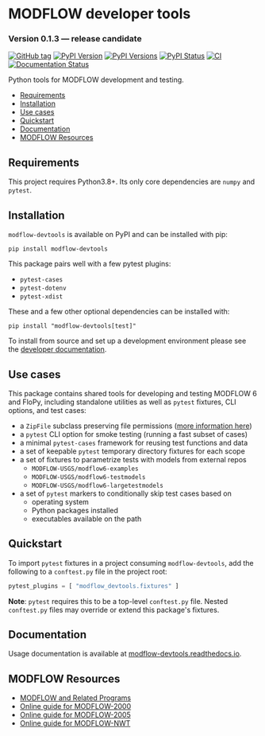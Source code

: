 # MODFLOW developer tools

### Version 0.1.3 &mdash; release candidate
[![GitHub tag](https://img.shields.io/github/tag/MODFLOW-USGS/modflow-devtools.svg)](https://github.com/MODFLOW-USGS/modflow-devtools/tags/latest)
[![PyPI Version](https://img.shields.io/pypi/v/modflow-devtools.png)](https://pypi.python.org/pypi/modflow-devtools)
[![PyPI Versions](https://img.shields.io/pypi/pyversions/modflow-devtools.png)](https://pypi.python.org/pypi/modflow-devtools)
[![PyPI Status](https://img.shields.io/pypi/status/modflow-devtools.png)](https://pypi.python.org/pypi/modflow-devtools)
[![CI](https://github.com/MODFLOW-USGS/modflow-devtools/actions/workflows/ci.yml/badge.svg)](https://github.com/MODFLOW-USGS/modflow-devtools/actions/workflows/ci.yml)
[![Documentation Status](https://readthedocs.org/projects/modflow-devtools/badge/?version=latest)](https://modflow-devtools.readthedocs.io/en/latest/?badge=latest)

Python tools for MODFLOW development and testing.

<!-- START doctoc generated TOC please keep comment here to allow auto update -->
<!-- DON'T EDIT THIS SECTION, INSTEAD RE-RUN doctoc TO UPDATE -->

- [Requirements](#requirements)
- [Installation](#installation)
- [Use cases](#use-cases)
- [Quickstart](#quickstart)
- [Documentation](#documentation)
- [MODFLOW Resources](#modflow-resources)

<!-- END doctoc generated TOC please keep comment here to allow auto update -->

## Requirements

This project requires Python3.8+. Its only core dependencies are `numpy` and `pytest`.

## Installation

`modflow-devtools` is available on PyPI and can be installed with pip:

```shell
pip install modflow-devtools
```

This package pairs well with a few pytest plugins:

- `pytest-cases`
- `pytest-dotenv`
- `pytest-xdist`

These and a few other optional dependencies can be installed with:

```shell
pip install "modflow-devtools[test]"
```

To install from source and set up a development environment please see the [developer documentation](DEVELOPER.md).

## Use cases

This package contains shared tools for developing and testing MODFLOW 6 and FloPy, including standalone utilities as well as `pytest` fixtures, CLI options, and test cases:

- a `ZipFile` subclass preserving file permissions ([more information here](https://stackoverflow.com/questions/39296101/python-zipfile-removes-execute-permissions-from-binaries))
- a `pytest` CLI option for smoke testing (running a fast subset of cases)
- a minimal `pytest-cases` framework for reusing test functions and data
- a set of keepable `pytest` temporary directory fixtures for each scope
- a set of fixtures to parametrize tests with models from external repos
  - `MODFLOW-USGS/modflow6-examples`
  - `MODFLOW-USGS/modflow6-testmodels`
  - `MODFLOW-USGS/modflow6-largetestmodels`
- a set of `pytest` markers to conditionally skip test cases based on
  - operating system
  - Python packages installed
  - executables available on the path

## Quickstart

To import `pytest` fixtures in a project consuming `modflow-devtools`, add the following to a `conftest.py` file in the project root:

```python
pytest_plugins = [ "modflow_devtools.fixtures" ]
```

**Note**: `pytest` requires this to be a top-level `conftest.py` file. Nested `conftest.py` files may override or extend this package's fixtures.

## Documentation

Usage documentation is available at [modflow-devtools.readthedocs.io](https://modflow-devtools.readthedocs.io/en/latest/).

## MODFLOW Resources

+ [MODFLOW and Related Programs](https://water.usgs.gov/ogw/modflow/)
+ [Online guide for MODFLOW-2000](https://water.usgs.gov/nrp/gwsoftware/modflow2000/Guide/)
+ [Online guide for MODFLOW-2005](https://water.usgs.gov/ogw/modflow/MODFLOW-2005-Guide/)
+ [Online guide for MODFLOW-NWT](https://water.usgs.gov/ogw/modflow-nwt/MODFLOW-NWT-Guide/)

